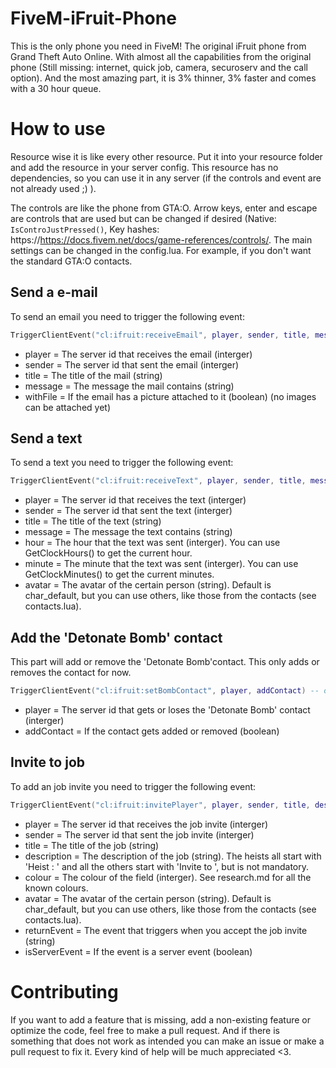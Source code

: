 # FiveM-iFruit-Phone

This is the only phone you need in FiveM! The original iFruit phone from Grand Theft Auto Online. With almost all the capabilities from the original phone (Still missing: internet, quick job, camera, securoserv and the call option). And the most amazing part, it is 3% thinner, 3% faster and comes with a 30 hour queue.

# How to use

Resource wise it is like every other resource. Put it into your resource folder and add the resource in your server config. This resource has no dependencies, so you can use it in any server (if the controls and event are not already used ;) ).

The controls are like the phone from GTA:O. Arrow keys, enter and escape are controls that are used but can be changed if desired (Native: `IsControJustPressed()`, Key hashes: https://https://docs.fivem.net/docs/game-references/controls/. 
The main settings can be changed in the config.lua. For example, if you don't want the standard GTA:O contacts.

## Send a e-mail

To send an email you need to trigger the following event:

```lua
TriggerClientEvent("cl:ifruit:receiveEmail", player, sender, title, message, withFile) -- or TriggerEvent if you are triggering it client-sided (remove the player parameter)
``` 

- player = The server id that receives the email (interger)
- sender = The server id that sent the email (interger)
- title = The title of the mail (string)
- message = The message the mail contains (string)
- withFile = If the email has a picture attached to it (boolean) (no images can be attached yet)

## Send a text 

To send a text you need to trigger the following event:

```lua
TriggerClientEvent("cl:ifruit:receiveText", player, sender, title, message, hour, minute, avatar) -- or TriggerEvent if you are triggering it client-sided (remove the player parameter)
```

- player = The server id that receives the text (interger)
- sender = The server id that sent the text (interger)
- title = The title of the text (string)
- message = The message the text contains (string)
- hour = The hour that the text was sent (interger). You can use GetClockHours() to get the current hour.
- minute = The minute that the text was sent (interger). You can use GetClockMinutes() to get the current minutes.
- avatar = The avatar of the certain person (string). Default is char_default, but you can use others, like those from the contacts (see contacts.lua).

## Add the 'Detonate Bomb' contact

This part will add or remove the 'Detonate Bomb'contact. This only adds or removes the contact for now. 

```lua
TriggerClientEvent("cl:ifruit:setBombContact", player, addContact) -- or TriggerEvent if you are triggering it client-sided (remove the player parameter)
```

- player = The server id that gets or loses the 'Detonate Bomb' contact (interger)
- addContact = If the contact gets added or removed (boolean)

## Invite to job 

To add an job invite you need to trigger the following event: 

```lua
TriggerClientEvent("cl:ifruit:invitePlayer", player, sender, title, description, colour, avatar, returnEvent, isServerEvent) -- or TriggerEvent if you are triggering it client-sided (remove the player parameter)
```

- player = The server id that receives the job invite (interger)
- sender = The server id that sent the job invite (interger)
- title = The title of the job (string)
- description = The description of the job (string). The heists all start with 'Heist : ' and all the others start with 'Invite to ', but is not mandatory.
- colour = The colour of the field (interger). See research.md for all the known colours.
- avatar = The avatar of the certain person (string). Default is char_default, but you can use others, like those from the contacts (see contacts.lua).
- returnEvent = The event that triggers when you accept the job invite (string)
- isServerEvent = If the event is a server event (boolean)

# Contributing

If you want to add a feature that is missing, add a non-existing feature or optimize the code, feel free to make a pull request. And if there is something that does not work as intended you can make an issue or make a pull request to fix it. Every kind of help will be much appreciated <3.
